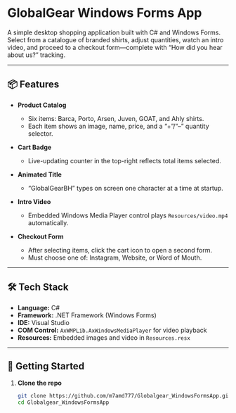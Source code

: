 # GlobalGear Windows Forms App

A simple desktop shopping application built with C# and Windows Forms.  
Select from a catalogue of branded shirts, adjust quantities, watch an intro video, and proceed to a checkout form—complete with “How did you hear about us?” tracking.

---

## 📦 Features

- **Product Catalog**  
  - Six items: Barca, Porto, Arsen, Juven, GOAT, and Ahly shirts.  
  - Each item shows an image, name, price, and a “+”/“–” quantity selector.

- **Cart Badge**  
  - Live-updating counter in the top-right reflects total items selected.

- **Animated Title**  
  - “GlobalGearBH” types on screen one character at a time at startup.

- **Intro Video**  
  - Embedded Windows Media Player control plays `Resources/video.mp4` automatically.

- **Checkout Form**  
  - After selecting items, click the cart icon to open a second form.  
  - Must choose one of: Instagram, Website, or Word of Mouth.

---

## 🛠️ Tech Stack

- **Language:** C#  
- **Framework:** .NET Framework (Windows Forms)  
- **IDE:** Visual Studio  
- **COM Control:** `AxWMPLib.AxWindowsMediaPlayer` for video playback  
- **Resources:** Embedded images and video in `Resources.resx`

---

## 🚀 Getting Started

1. **Clone the repo**  
   ```bash
   git clone https://github.com/m7amd777/Globalgear_WindowsFormsApp.git
   cd Globalgear_WindowsFormsApp
